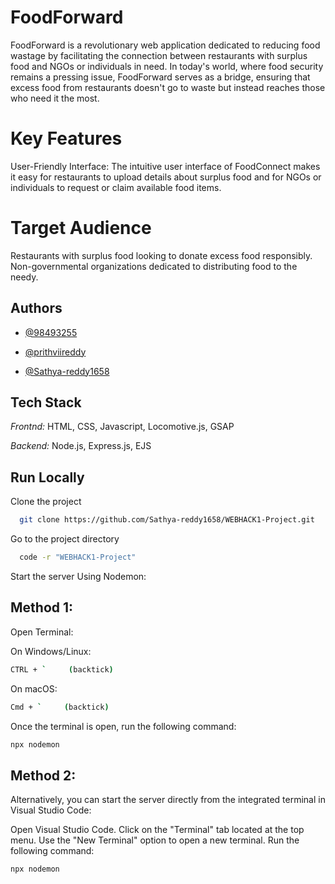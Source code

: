 # FoodForward

FoodForward is a revolutionary web application dedicated to reducing food wastage by facilitating the connection between restaurants with surplus food and NGOs or individuals in need. In today's world, where food security remains a pressing issue, FoodForward serves as a bridge, ensuring that excess food from restaurants doesn't go to waste but instead reaches those who need it the most.

# Key Features

User-Friendly Interface: 
The intuitive user interface of FoodConnect makes it easy for restaurants to upload details about surplus food and for NGOs or individuals to request or claim available food items.

# Target Audience

 Restaurants with surplus food looking to donate excess food responsibly.
Non-governmental organizations dedicated to distributing food to the needy.

## Authors


- [@98493255](https://github.com/98493255)

- [@prithviireddy](https://github.com/prithviireddy)

- [@Sathya-reddy1658](https://github.com/Sathya-reddy1658)

## Tech Stack

*Frontnd:* HTML, CSS, Javascript, Locomotive.js, GSAP

*Backend:* Node.js, Express.js, EJS



## Run Locally

Clone the project

```bash
  git clone https://github.com/Sathya-reddy1658/WEBHACK1-Project.git
```

Go to the project directory

```bash
  code -r "WEBHACK1-Project"
```


Start the server
Using Nodemon:

## Method 1:

Open Terminal:

On Windows/Linux:

```bash
CTRL + `     (backtick)
```

On macOS:

```bash
Cmd + `     (backtick)
```
Once the terminal is open, run the following command:

```bash
npx nodemon
```

## Method 2:

Alternatively, you can start the server directly from the integrated terminal in Visual Studio Code:

Open Visual Studio Code.
Click on the "Terminal" tab located at the top menu.
Use the "New Terminal" option to open a new terminal.
Run the following command:

```bash
npx nodemon
```

